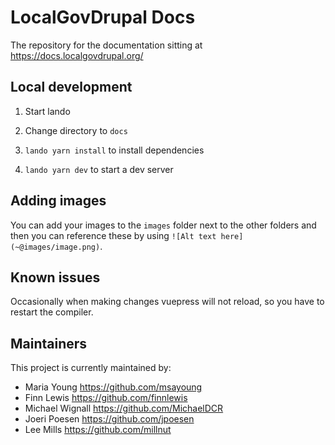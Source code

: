 # LocalGovDrupal Docs

The repository for the documentation sitting at https://docs.localgovdrupal.org/

## Local development

1. Start lando

2. Change directory to `docs`

3. `lando yarn install` to install dependencies

4. `lando yarn dev` to start a dev server

## Adding images

You can add your images to the `images` folder next to the other folders and then you can reference these by using `![Alt text here](~@images/image.png)`.

## Known issues

Occasionally when making changes vuepress will not reload, so you have to restart the compiler.

## Maintainers

This project is currently maintained by: 

 - Maria Young https://github.com/msayoung
 - Finn Lewis https://github.com/finnlewis
 - Michael Wignall https://github.com/MichaelDCR
 - Joeri Poesen https://github.com/jpoesen
 - Lee Mills https://github.com/millnut